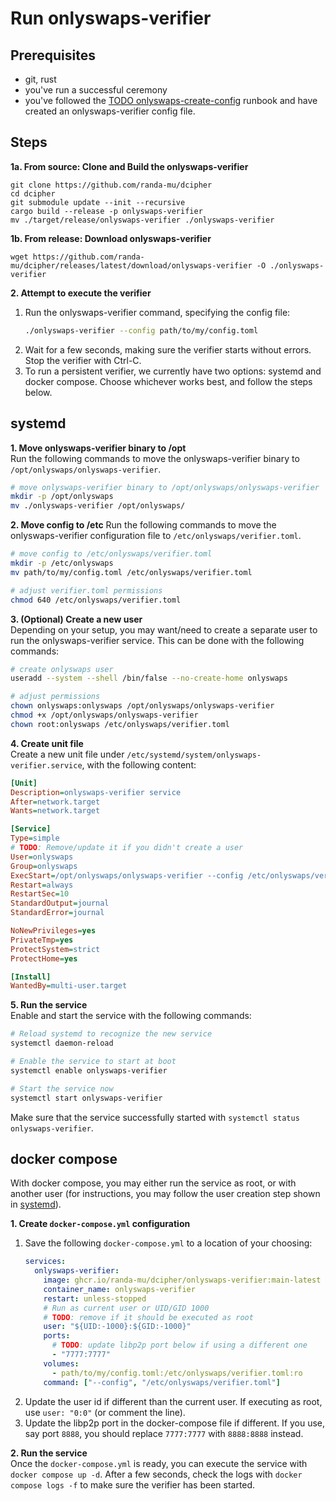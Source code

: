 # Run onlyswaps-verifier

## Prerequisites
- git, rust
- you've run a successful ceremony
- you've followed the [TODO onlyswaps-create-config](./todo.md) runbook and have created an onlyswaps-verifier config file.

## Steps
**1a. From source: Clone and Build the onlyswaps-verifier**
```
git clone https://github.com/randa-mu/dcipher
cd dcipher
git submodule update --init --recursive
cargo build --release -p onlyswaps-verifier
mv ./target/release/onlyswaps-verifier ./onlyswaps-verifier
```

**1b. From release: Download onlyswaps-verifier**
```
wget https://github.com/randa-mu/dcipher/releases/latest/download/onlyswaps-verifier -O ./onlyswaps-verifier
```

**2. Attempt to execute the verifier**
1. Run the onlyswaps-verifier command, specifying the config file:
   ```bash
   ./onlyswaps-verifier --config path/to/my/config.toml
   ```
2. Wait for a few seconds, making sure the verifier starts without errors.
   Stop the verifier with Ctrl-C.
3. To run a persistent verifier, we currently have two options: systemd and docker compose.
   Choose whichever works best, and follow the steps below.

## systemd
**1. Move onlyswaps-verifier binary to /opt**  
Run the following commands to move the onlyswaps-verifier binary to `/opt/onlyswaps/onlyswaps-verifier`.
```bash
# move onlyswaps-verifier binary to /opt/onlyswaps/onlyswaps-verifier
mkdir -p /opt/onlyswaps
mv ./onlyswaps-verifier /opt/onlyswaps/
```

**2. Move config to /etc**
Run the following commands to move the onlyswaps-verifier configuration file to `/etc/onlyswaps/verifier.toml`.
```bash
# move config to /etc/onlyswaps/verifier.toml
mkdir -p /etc/onlyswaps
mv path/to/my/config.toml /etc/onlyswaps/verifier.toml

# adjust verifier.toml permissions
chmod 640 /etc/onlyswaps/verifier.toml
```

**3. (Optional) Create a new user**  
Depending on your setup, you may want/need to create a separate user to run the onlyswaps-verifier service.
This can be done with the following commands:
```bash
# create onlyswaps user
useradd --system --shell /bin/false --no-create-home onlyswaps

# adjust permissions
chown onlyswaps:onlyswaps /opt/onlyswaps/onlyswaps-verifier
chmod +x /opt/onlyswaps/onlyswaps-verifier
chown root:onlyswaps /etc/onlyswaps/verifier.toml
```

**4. Create unit file**  
Create a new unit file under `/etc/systemd/system/onlyswaps-verifier.service`, with the following content:
```ini
[Unit]
Description=onlyswaps-verifier service
After=network.target
Wants=network.target

[Service]
Type=simple
# TODO: Remove/update it if you didn't create a user
User=onlyswaps
Group=onlyswaps
ExecStart=/opt/onlyswaps/onlyswaps-verifier --config /etc/onlyswaps/verifier.toml
Restart=always
RestartSec=10
StandardOutput=journal
StandardError=journal

NoNewPrivileges=yes
PrivateTmp=yes
ProtectSystem=strict
ProtectHome=yes

[Install]
WantedBy=multi-user.target
```

**5. Run the service**  
Enable and start the service with the following commands:
```bash
# Reload systemd to recognize the new service
systemctl daemon-reload

# Enable the service to start at boot
systemctl enable onlyswaps-verifier

# Start the service now
systemctl start onlyswaps-verifier
```

Make sure that the service successfully started with `systemctl status onlyswaps-verifier`.

## docker compose
With docker compose, you may either run the service as root, or with another user (for instructions, you may follow the user creation step shown in [systemd](#systemd)).

**1. Create `docker-compose.yml` configuration**
1. Save the following `docker-compose.yml` to a location of your choosing:
   ```yaml
   services:
     onlyswaps-verifier:
       image: ghcr.io/randa-mu/dcipher/onlyswaps-verifier:main-latest
       container_name: onlyswaps-verifier
       restart: unless-stopped
       # Run as current user or UID/GID 1000
       # TODO: remove if it should be executed as root
       user: "${UID:-1000}:${GID:-1000}"
       ports:
         # TODO: update libp2p port below if using a different one
         - "7777:7777"
       volumes:
         - path/to/my/config.toml:/etc/onlyswaps/verifier.toml:ro
       command: ["--config", "/etc/onlyswaps/verifier.toml"]
   ```
2. Update the user id if different than the current user. If executing as root, use `user: "0:0"` (or comment the line).
3. Update the libp2p port in the docker-compose file if different. If you use, say port `8888`, you should replace `7777:7777` with `8888:8888` instead.

**2. Run the service**  
Once the `docker-compose.yml` is ready, you can execute the service with `docker compose up -d`.
After a few seconds, check the logs with `docker compose logs -f` to make sure the verifier has been started.
